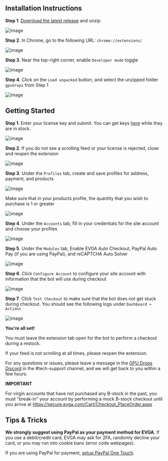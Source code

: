 ## Installation Instructions

**Step 1**. [Download the latest release](https://github.com/GPUDROPS/GPUDROPS/releases/tag/gpudrops) and unzip

![image](https://user-images.githubusercontent.com/94853139/143158483-e0f1a826-8b18-42f4-9f3a-b702c535ac96.png)

**Step 2**. In Chrome, go to the following URL: `chrome://extensions/`

![image](https://user-images.githubusercontent.com/94853139/143157538-2bdd9f28-7473-4a21-a260-c7580d3f64e7.png)

**Step 3**. Near the top-right corner, enable `Developer mode` toggle

![image](https://user-images.githubusercontent.com/94853139/143157571-efafdffc-50e4-42f3-a745-7c300944124c.png)

**Step 4**. Click on the `Load unpacked` button, and select the unzipped folder `gpudrops` from Step 1

![image](https://user-images.githubusercontent.com/94853139/143158029-d1a38b33-856d-4a72-810b-929b8728953e.png)


## Getting Started

**Step 1**. Enter your license key and submit. You can get keys [here](https://gpudrops.com/manage) while they are in stock.

![image](https://user-images.githubusercontent.com/94853139/143159490-35df88e7-cfca-4aba-9d3c-52584edc03f3.png)

**Step 2**. If you do not see a scrolling feed or your license is rejected, close and reopen the extension

![image](https://user-images.githubusercontent.com/94853139/143159683-5b96288e-86e0-47c7-b3e4-0ceeeda0f7a7.png)

**Step 3**. Under the `Profiles` tab, create and save profiles for address, payment, and products

![image](https://user-images.githubusercontent.com/94853139/143160034-c7efc08c-aded-4e3c-b399-674134b22d11.png)

Make sure that in your products profile, the quantity that you wish to purchase is 1 or greater

![image](https://user-images.githubusercontent.com/94853139/143160144-d177c7b1-0844-487b-9b7e-777c5925035f.png)

**Step 4**. Under the `Accounts` tab, fill in your credentials for the site account and choose your profiles

![image](https://user-images.githubusercontent.com/94853139/143160414-b340caaf-a384-4fe1-8de5-cae075cd7f08.png)

**Step 5**. Under the `Modules` tab, Enable EVGA Auto Checkout, PayPal Auto Pay (if you are using PayPal), and reCAPTCHA Auto Solver

![image](https://user-images.githubusercontent.com/94853139/143161209-243da592-619e-496d-926f-7ad24808f9b7.png)

**Step 6**. Click `Configure Account` to configure your site account with information that the bot will use during checkout

![image](https://user-images.githubusercontent.com/94853139/143160748-ba018f46-ad7a-474e-af07-6a81524a3b72.png)

**Step 7**. Click `Test Checkout` to make sure that the bot does not get stuck during checkout. You should see the following logs under `Dashboard > Actions`

![image](https://user-images.githubusercontent.com/94853139/143160996-f713a87c-54cb-4ca3-b13e-f5964c429567.png)

**You're all set!**

You must leave the extension tab open for the bot to perform a checkout during a restock.

If your feed is not scrolling at all times, please reopen the extension.

For any questions or issues, please leave a message in the [GPU Drops Discord](https://discord.gg/gpudrops) in the #tech-support channel, and we will get back to you within a few hours.

**IMPORTANT**

For virgin accounts that have not purchased any B-stock in the past, you must "break-in" your account by performing a mock B-stock checkout until you arrive at https://secure.evga.com/Cart/Checkout_PlaceOrder.aspx


## Tips & Tricks

**We strongly suggest using PayPal as your payment method for EVGA**. If you use a debit/credit card, EVGA may ask for 2FA, randomly decline your card, or you may run into cookie bans (error code webpages).

If you are using PayPal for payment, [setup PayPal One Touch](https://www.paypal.com/us/webapps/mpp/one-touch-checkout).

